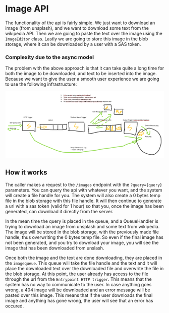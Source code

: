 # Image API
The functionality of the api is fairly simple. We just want to download an image (from unsplash), and we want to download some text from the wikipedia API. Then we are going to paste the text over the image using the ```ImageEditor``` class. Lastly we are going to store this image in the blob storage, where it can be downloaded by a user with a SAS token.

### Complexity due to the async model
The problem with the above approach is that it can take quite a long time for both the image to be downloaded, and text to be inserted into the image. Because we want to give the user a smooth user experience we are going to use the following infrastructure:

![Infrastructure](https://github.com/Mathuiss/ImageApi/blob/master/extra/Infrastructure.png)

## How it works
The caller makes a request to the ```/images``` endpoint with the ```?query={query}``` parameters. You can query the api with whatever you want, and the system will create a file handle for you. The system will also create a 0 bytes temp file in the blob storage with this file handle. It will then continue to generate a url with a sas token (valid for 1 hour) so that you, once the image has been generated, can download it directly from the server.

In the mean time the query is placed in the queue, and a QueueHandler is trying to download an image from unsplash and some text from wikipedia. The image will be stored in the blob storage, with the previously made file handle, thus overwriting the 0 bytes temp file. So even if the final image has not been generated, and you try to download your image, you will see the image that has been downloaded from unslash.

Once both the image and the text are done downloading, they are placed in the ```imagequeue```. This queue will take the file handle and the text and it will place the downloaded text over the downloaded file and overwrite the file in the blob storage. At this point, the user already has access to the file through the url from the ```Entrypoint HTTP trigger```. This means that the system has no way to communicate to the user. In case anything goes wrong, a 404 image will be downloaded and an error message will be pasted over this image. This means that if the user downloads the final image and anything has gone wrong, the user will see that an error has occured.